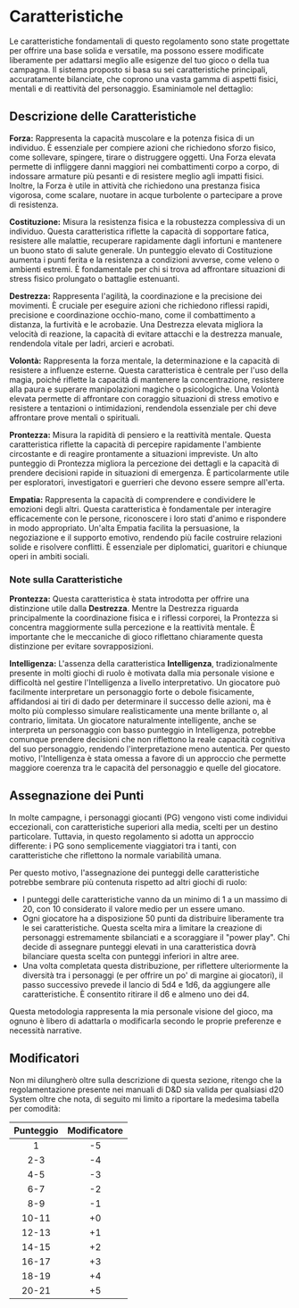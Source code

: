 # Caratteristiche
Le caratteristiche fondamentali di questo regolamento sono state progettate per offrire una base solida e versatile, ma possono essere modificate liberamente per adattarsi meglio alle esigenze del tuo gioco o della tua campagna. Il sistema proposto si basa su sei caratteristiche principali, accuratamente bilanciate, che coprono una vasta gamma di aspetti fisici, mentali e di reattività del personaggio. Esaminiamole nel dettaglio:

## Descrizione delle Caratteristiche

**Forza:** Rappresenta la capacità muscolare e la potenza fisica di un individuo. È essenziale per compiere azioni che richiedono sforzo fisico, come sollevare, spingere, tirare o distruggere oggetti. Una Forza elevata permette di infliggere danni maggiori nei combattimenti corpo a corpo, di indossare armature più pesanti e di resistere meglio agli impatti fisici. Inoltre, la Forza è utile in attività che richiedono una prestanza fisica vigorosa, come scalare, nuotare in acque turbolente o partecipare a prove di resistenza.  

**Costituzione:** Misura la resistenza fisica e la robustezza complessiva di un individuo. Questa caratteristica riflette la capacità di sopportare fatica, resistere alle malattie, recuperare rapidamente dagli infortuni e mantenere un buono stato di salute generale. Un punteggio elevato di Costituzione aumenta i punti ferita e la resistenza a condizioni avverse, come veleno o ambienti estremi. È fondamentale per chi si trova ad affrontare situazioni di stress fisico prolungato o battaglie estenuanti.  

**Destrezza:** Rappresenta l'agilità, la coordinazione e la precisione dei movimenti. È cruciale per eseguire azioni che richiedono riflessi rapidi, precisione e coordinazione occhio-mano, come il combattimento a distanza, la furtività e le acrobazie. Una Destrezza elevata migliora la velocità di reazione, la capacità di evitare attacchi e la destrezza manuale, rendendola vitale per ladri, arcieri e acrobati.  

**Volontà:** Rappresenta la forza mentale, la determinazione e la capacità di resistere a influenze esterne. Questa caratteristica è centrale per l'uso della magia, poiché riflette la capacità di mantenere la concentrazione, resistere alla paura e superare manipolazioni magiche o psicologiche. Una Volontà elevata permette di affrontare con coraggio situazioni di stress emotivo e resistere a tentazioni o intimidazioni, rendendola essenziale per chi deve affrontare prove mentali o spirituali.  

**Prontezza:** Misura la rapidità di pensiero e la reattività mentale. Questa caratteristica riflette la capacità di percepire rapidamente l'ambiente circostante e di reagire prontamente a situazioni impreviste. Un alto punteggio di Prontezza migliora la percezione dei dettagli e la capacità di prendere decisioni rapide in situazioni di emergenza. È particolarmente utile per esploratori, investigatori e guerrieri che devono essere sempre all'erta.  

**Empatia:** Rappresenta la capacità di comprendere e condividere le emozioni degli altri. Questa caratteristica è fondamentale per interagire efficacemente con le persone, riconoscere i loro stati d'animo e rispondere in modo appropriato. Un'alta Empatia facilita la persuasione, la negoziazione e il supporto emotivo, rendendo più facile costruire relazioni solide e risolvere conflitti. È essenziale per diplomatici, guaritori e chiunque operi in ambiti sociali.  

### Note sulla Caratteristiche
**Prontezza:** Questa caratteristica è stata introdotta per offrire una distinzione utile dalla **Destrezza**. Mentre la Destrezza riguarda principalmente la coordinazione fisica e i riflessi corporei, la Prontezza si concentra maggiormente sulla percezione e la reattività mentale. È importante che le meccaniche di gioco riflettano chiaramente questa distinzione per evitare sovrapposizioni.

**Intelligenza:** L'assenza della caratteristica **Intelligenza**, tradizionalmente presente in molti giochi di ruolo è motivata dalla mia personale visione e difficoltà nel gestire l'Intelligenza a livello interpretativo. Un giocatore può facilmente interpretare un personaggio forte o debole fisicamente, affidandosi ai tiri di dado per determinare il successo delle azioni, ma è molto più complesso simulare realisticamente una mente brillante o, al contrario, limitata. Un giocatore naturalmente intelligente, anche se interpreta un personaggio con basso punteggio in Intelligenza, potrebbe comunque prendere decisioni che non riflettono la reale capacità cognitiva del suo personaggio, rendendo l'interpretazione meno autentica. Per questo motivo, l'Intelligenza è stata omessa a favore di un approccio che permette maggiore coerenza tra le capacità del personaggio e quelle del giocatore.

## Assegnazione dei Punti
In molte campagne, i personaggi giocanti (PG) vengono visti come individui eccezionali, con caratteristiche superiori alla media, scelti per un destino particolare. Tuttavia, in questo regolamento si adotta un approccio differente: i PG sono semplicemente viaggiatori tra i tanti, con caratteristiche che riflettono la normale variabilità umana.

Per questo motivo, l'assegnazione dei punteggi delle caratteristiche potrebbe sembrare più contenuta rispetto ad altri giochi di ruolo:

- I punteggi delle caratteristiche vanno da un minimo di 1 a un massimo di 20, con 10 considerato il valore medio per un essere umano.
- Ogni giocatore ha a disposizione 50 punti da distribuire liberamente tra le sei caratteristiche. Questa scelta mira a limitare la creazione di personaggi estremamente sbilanciati e a scoraggiare il "power play". Chi decide di assegnare punteggi elevati in una caratteristica dovrà bilanciare questa scelta con punteggi inferiori in altre aree.
- Una volta completata questa distribuzione, per riflettere ulteriormente la diversità tra i personaggi (e per offrire un po' di margine ai giocatori), il passo successivo prevede il lancio di 5d4 e 1d6, da aggiungere alle caratteristiche. È consentito ritirare il d6 e almeno uno dei d4.

Questa metodologia rappresenta la mia personale visione del gioco, ma ognuno è libero di adattarla o modificarla secondo le proprie preferenze e necessità narrative.

## Modificatori
Non mi dilungherò oltre sulla descrizione di questa sezione, ritengo che la regolamentazione presente nei manuali di D&D sia valida per qualsiasi d20 System oltre che nota, di seguito mi limito a riportare la medesima tabella per comodità:

| Punteggio	| Modificatore |
| :-------: | :----------: |
| 1         |	-5           |
| 2-3       | -4           |
| 4-5       |	-3           |
| 6-7       |	-2           |
| 8-9       |	-1           |
| 10-11     |	+0           |
| 12-13     |	+1           |
| 14-15     |	+2           |
| 16-17     | +3           |
| 18-19     |	+4           |
| 20-21     | +5           |
